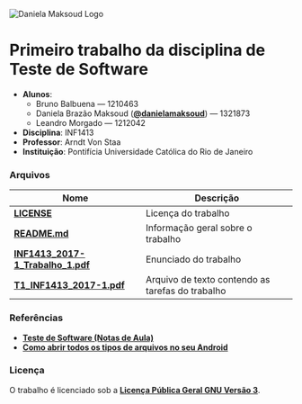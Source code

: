 ![Daniela Maksoud Logo](http://sempregatas.com.br/imagens/Logo.png)

# Primeiro trabalho da disciplina de Teste de Software #
- **Alunos**: 
  * Bruno Balbuena — 1210463
  * Daniela Brazão Maksoud (**[@danielamaksoud](https://github.com/danielamaksoud)**) — 1321873
  * Leandro Morgado — 1212042
- **Disciplina**: INF1413
- **Professor**: Arndt Von Staa
- **Instituição**: Pontifícia Universidade Católica do Rio de Janeiro

### Arquivos ###

Nome | Descrição
------------ | -------------
**[LICENSE](https://github.com/danielamaksoud/INF1413-T1/blob/master/LICENSE)** | Licença do trabalho
**[README.md](https://github.com/danielamaksoud/INF1413-T1/blob/master/README.md)** | Informação geral sobre o trabalho
**[INF1413_2017-1_Trabalho_1.pdf](https://github.com/danielamaksoud/INF1413-T1/blob/master/INF1413_2017-1_Trabalho_1.pdf)** | Enunciado do trabalho
**[T1_INF1413_2017-1.pdf](https://github.com/danielamaksoud/INF1413-T1/blob/master/T1_INF1413_2017-1.pdf)** | Arquivo de texto contendo as tarefas do trabalho

### Referências ###
- **[Teste de Software (Notas de Aula)](http://www.inf.puc-rio.br/~inf1413/)**
- **[Como abrir todos os tipos de arquivos no seu Android](http://www.androidpit.com.br/como-abrir-todos-tipos-arquivos-android#fotos)**

### Licença ###
O trabalho é licenciado sob a **[Licença Pública Geral GNU Versão 3](http://www.gnu.org/licenses/gpl-3.0.html)**.


